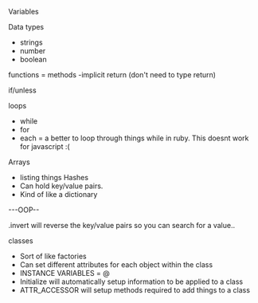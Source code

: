 Variables

Data types
 - strings
 - number
 - boolean

functions = methods
 -implicit return (don't need to type return)

if/unless

loops
 - while
 - for
 - each = a better to loop through things while in ruby. This doesnt work for javascript :(

Arrays
 - listing things
Hashes
 - Can hold key/value pairs. 
 - Kind of like a dictionary

---OOP--

.invert will reverse the key/value pairs so you can search for a value..

classes
 - Sort of like factories
 - Can set different attributes for each object within the class
 - INSTANCE VARIABLES = @
 - Initialize will automatically setup information to be applied to a class
 - ATTR_ACCESSOR will setup methods required to add things to a class